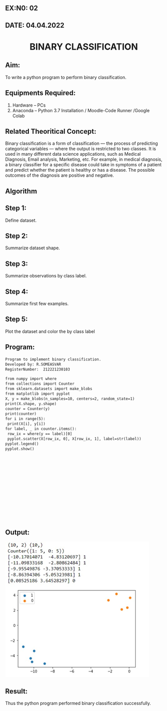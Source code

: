 ## EX:N0: 02
## DATE: 04.04.2022
# <p align="center">BINARY CLASSIFICATION</p>
## Aim:
To write a python program to perform binary classification.

## Equipments Required:
1. Hardware – PCs
2. Anaconda – Python 3.7 Installation / Moodle-Code Runner /Google Colab

## Related Theoritical Concept:

Binary classification is a form of classification — the process of predicting categorical variables — where the output is restricted to two classes. It is used in many different data science applications, such as Medical Diagnosis, Email analysis, Marketing, etc. For example, in medical diagnosis, a binary classifier for a specific disease could take in symptoms of a patient and predict whether the patient is healthy or has a disease. The possible outcomes of the diagnosis are positive and negative.



## Algorithm
## Step 1: 
Define dataset.
## Step 2: 
Summarize dataset shape.
## Step 3: 
Summarize observations by class label. 
## Step 4: 
Summarize first few examples. 
## Step 5: 
Plot the dataset and color the by class label


## Program:
```
Program to implement binary classification.
Developed by: R.SOMEASVAR
RegisterNumber:  212221230103
```
```
from numpy import where 
from collections import Counter 
from sklearn.datasets import make_blobs 
from matplotlib import pyplot 
X, y = make_blobs(n_samples=10, centers=2, random_state=1) 
print(X.shape, y.shape) 
counter = Counter(y) 
print(counter) 
for i in range(5): 
 print(X[i], y[i])  
for label, _ in counter.items(): 
 row_ix = where(y == label)[0] 
 pyplot.scatter(X[row_ix, 0], X[row_ix, 1], label=str(label)) 
pyplot.legend() 
pyplot.show() 
```
<br></br>
<br></br>
<br></br>
<br></br>
<br></br>
<br></br>
## Output:
![binary classification plot](1.jpg)


## Result:
Thus the python program performed binary classification successfully.
